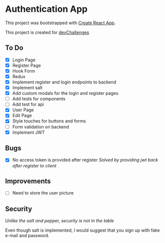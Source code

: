 # Authentication App

This project was bootstrapped with [Create React App](https://github.com/facebook/create-react-app).

This project is created for [devChallenges](https://devchallenges.io/challenges/N1fvBjQfhlkctmwj1tnw)

## To Do
- [x] Login Page
- [x] Register Page
- [x] Hook Form
- [x] Redux
- [x] Implement register and login endpoints to backend 
- [x] Implement salt 
- [x] Add custom modals for the login and register pages
- [ ] Add tests for components
- [ ] Add test for api
- [X] User Page
- [X] Edit Page
- [X] Style touches for buttons and forms
- [ ] Form validation on backend
- [X] Implement JWT

## Bugs

- [X] No access token is provided after register *Solved by providing jwt back after register to client*

## Improvements

- [ ] Need to store the user picture
   
## Security
*Unlike the salt and pepper, security is not in the table*

Even though salt is implemented, I would suggest that you sign up with fake e-mail and password.
